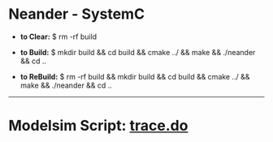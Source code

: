 # Neander - SystemC

* **to Clear:**
		$ rm -rf build

* **to Build:**
		$ mkdir build && cd build && cmake ../ && make && ./neander && cd ..
	
* **to ReBuild:**
		$ rm -rf build && mkdir build && cd build && cmake ../ && make && ./neander && cd ..


-----

# **Modelsim Script:** [**trace.do**](https://github.com/lsmanoel/neander_systemC/blob/master/trace.do)


